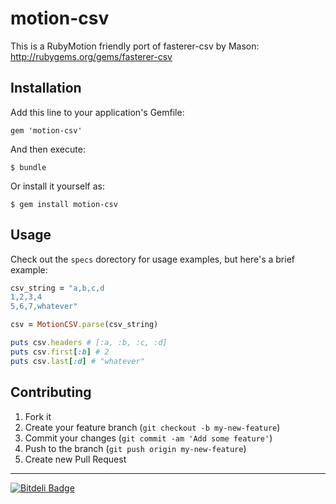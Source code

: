# motion-csv

This is a RubyMotion friendly port of fasterer-csv by Mason: http://rubygems.org/gems/fasterer-csv

## Installation

Add this line to your application's Gemfile:

    gem 'motion-csv'

And then execute:

    $ bundle

Or install it yourself as:

    $ gem install motion-csv

## Usage

Check out the `specs` dorectory for usage examples, but here's a brief example:

```ruby
csv_string = "a,b,c,d
1,2,3,4
5,6,7,whatever"

csv = MotionCSV.parse(csv_string)

puts csv.headers # [:a, :b, :c, :d]
puts csv.first[:b] # 2
puts csv.last[:d] # "whatever"
```

## Contributing

1. Fork it
2. Create your feature branch (`git checkout -b my-new-feature`)
3. Commit your changes (`git commit -am 'Add some feature'`)
4. Push to the branch (`git push origin my-new-feature`)
5. Create new Pull Request

---
[![Bitdeli Badge](https://d2weczhvl823v0.cloudfront.net/markrickert/motion-csv/trend.png)](https://bitdeli.com/free "Bitdeli Badge")